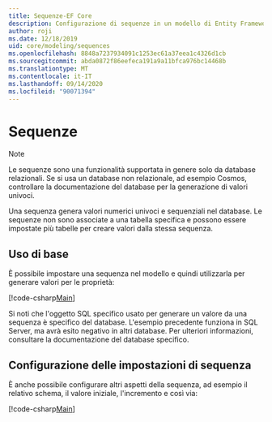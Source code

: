 ```yaml
---
title: Sequenze-EF Core
description: Configurazione di sequenze in un modello di Entity Framework Core
author: roji
ms.date: 12/18/2019
uid: core/modeling/sequences
ms.openlocfilehash: 8848a7237934091c1253ec61a37eea1c4326d1cb
ms.sourcegitcommit: abda0872f86eefeca191a9a11bfca976bc14468b
ms.translationtype: MT
ms.contentlocale: it-IT
ms.lasthandoff: 09/14/2020
ms.locfileid: "90071394"
---
```

# <a name="sequences"></a>Sequenze

> [!NOTE]  
> Le sequenze sono una funzionalità supportata in genere solo da database relazionali. Se si usa un database non relazionale, ad esempio Cosmos, controllare la documentazione del database per la generazione di valori univoci.

Una sequenza genera valori numerici univoci e sequenziali nel database. Le sequenze non sono associate a una tabella specifica e possono essere impostate più tabelle per creare valori dalla stessa sequenza.

## <a name="basic-usage"></a>Uso di base

È possibile impostare una sequenza nel modello e quindi utilizzarla per generare valori per le proprietà:

[!code-csharp[Main](../../../samples/core/Modeling/FluentAPI/Sequence.cs?name=Sequence&highlight=3,7)]

Si noti che l'oggetto SQL specifico usato per generare un valore da una sequenza è specifico del database. L'esempio precedente funziona in SQL Server, ma avrà esito negativo in altri database. Per ulteriori informazioni, consultare la documentazione del database specifico.

## <a name="configuring-sequence-settings"></a>Configurazione delle impostazioni di sequenza

È anche possibile configurare altri aspetti della sequenza, ad esempio il relativo schema, il valore iniziale, l'incremento e così via:

[!code-csharp[Main](../../../samples/core/Modeling/FluentAPI/SequenceConfiguration.cs?name=SequenceConfiguration&highlight=3-5)]
